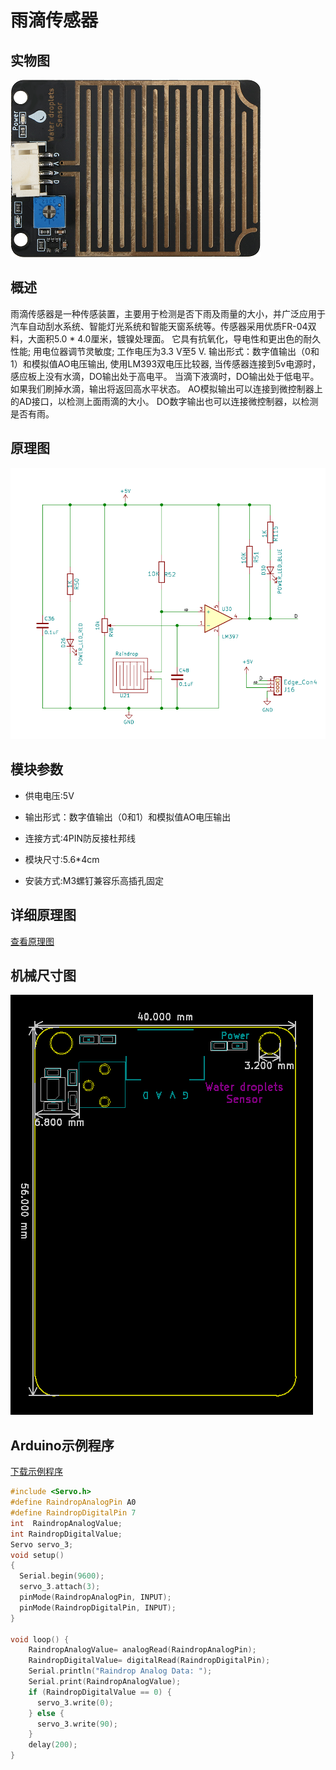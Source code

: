 # 雨滴传感器 

## 实物图

![实物图](water_droplets_sensor/water_droplets_sensor.png)

## 概述

雨滴传感器是一种传感装置，主要用于检测是否下雨及雨量的大小，并广泛应用于汽车自动刮水系统、智能灯光系统和智能天窗系统等。传感器采用优质FR-04双料，大面积5.0 * 4.0厘米，镀镍处理面。 它具有抗氧化，导电性和更出色的耐久性能; 用电位器调节灵敏度; 工作电压为3.3 V至5 V. 输出形式：数字值输出（0和1）和模拟值AO电压输出, 使用LM393双电压比较器, 当传感器连接到5v电源时，感应板上没有水滴，DO输出处于高电平。 当滴下液滴时，DO输出处于低电平。 如果我们刷掉水滴，输出将返回高水平状态。 AO模拟输出可以连接到微控制器上的AD接口，以检测上面雨滴的大小。 DO数字输出也可以连接微控制器，以检测是否有雨。

## 原理图

![原理图](water_droplets_sensor/water_droplets_sensor_schematic.png)

## 模块参数

- 供电电压:5V

- 输出形式：数字值输出（0和1）和模拟值AO电压输出

- 连接方式:4PIN防反接杜邦线

- 模块尺寸:5.6*4cm

- 安装方式:M3螺钉兼容乐高插孔固定

## 详细原理图

 [查看原理图](water_droplets_sensor/water_droplets_sensor_schematic.pdf) 

## 机械尺寸图

![机械尺寸图](water_droplets_sensor/water_droplets_sensor_assembly.png)

## Arduino示例程序

[下载示例程序](water_droplets_sensor/water_droplets_sensor.zip)

```c++
#include <Servo.h>
#define RaindropAnalogPin A0
#define RaindropDigitalPin 7
int  RaindropAnalogValue;
int RaindropDigitalValue;
Servo servo_3;
void setup()
{
  Serial.begin(9600);
  servo_3.attach(3);
  pinMode(RaindropAnalogPin, INPUT);
  pinMode(RaindropDigitalPin, INPUT);
}

void loop() {
    RaindropAnalogValue= analogRead(RaindropAnalogPin);
    RaindropDigitalValue= digitalRead(RaindropDigitalPin);
    Serial.println("Raindrop Analog Data: ");
    Serial.print(RaindropAnalogValue);
    if (RaindropDigitalValue == 0) {
      servo_3.write(0);
    } else {
      servo_3.write(90);
    }
    delay(200);
}
```

